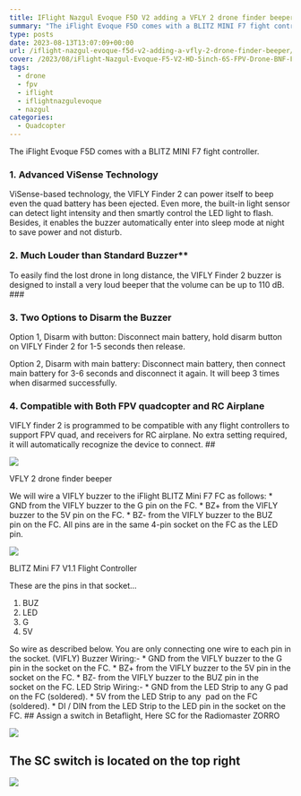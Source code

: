 ```yaml
---
title: IFlight Nazgul Evoque F5D V2 adding a VFLY 2 drone finder beeper
summary: "The iFlight Evoque F5D comes with a BLITZ MINI F7 fight controller."
type: posts
date: 2023-08-13T13:07:09+00:00
url: /iflight-nazgul-evoque-f5d-v2-adding-a-vfly-2-drone-finder-beeper/
cover: /2023/08/iFlight-Nazgul-Evoque-F5-V2-HD-5inch-6S-FPV-Drone-BNF-F5X-F5D-Squashed-X-or-e1691577482692.webp
tags:
  - drone
  - fpv
  - iflight
  - iflightnazgulevoque
  - nazgul
categories:
  - Quadcopter
---
```

The iFlight Evoque F5D comes with a BLITZ MINI F7 fight controller.

### 1. Advanced ViSense Technology

ViSense-based technology, the VIFLY Finder 2 can power itself to beep even the quad battery has been ejected. Even more, the built-in light sensor can detect light intensity and then smartly control the LED light to flash. Besides, it enables the buzzer automatically enter into sleep mode at night to save power and not disturb.
### 2. Much Louder than Standard Buzzer\*\*
 To easily find the lost drone in long distance, the VIFLY Finder 2 buzzer is designed to install a very loud beeper that the volume can be up to 110 dB. ###

 ### 3. Two Options to Disarm the Buzzer

Option 1, Disarm with button: Disconnect main battery, hold disarm button on VIFLY Finder 2 for 1-5 seconds then release.

Option 2, Disarm with main battery: Disconnect main battery, then connect main battery for 3-6 seconds and disconnect it again. It will beep 3 times when disarmed successfully.

### 4. Compatible with Both FPV quadcopter and RC Airplane
 VIFLY finder 2 is programmed to be compatible with any flight controllers to support FPV quad, and receivers for RC airplane. No extra setting required, it will automatically recognize the device to connect. ##

![](/2023/08/VIFLY-Finder-V2-FPV-Racing-Drone-Buzzer-300x174.webp)

VFLY 2 drone finder beeper

We will wire a VIFLY buzzer to the iFlight BLITZ Mini F7 FC as follows: \* GND from the VIFLY buzzer to the G pin on the FC. \* BZ+ from the VIFLY buzzer to the 5V pin on the FC. \* BZ- from the VIFLY buzzer to the BUZ pin on the FC. All pins are in the same 4-pin socket on the FC as the LED pin.

![](/2023/08/BLITZ-Mini-F7-V1.1-Flight-Controller.webp)

BLITZ Mini F7 V1.1 Flight Controller

These are the pins in that socket…

1.  BUZ
2.  LED
3.  G
4.  5V

So wire as described below. You are only connecting one wire to each pin in the socket. (VIFLY) Buzzer Wiring:- \* GND from the VIFLY buzzer to the G pin in the socket on the FC. \* BZ+ from the VIFLY buzzer to the 5V pin in the socket on the FC. \* BZ- from the VIFLY buzzer to the BUZ pin in the socket on the FC. LED Strip Wiring:- \* GND from the LED Strip to any G pad on the FC (soldered). \* 5V from the LED Strip to any  pad on the FC (soldered). \* DI / DIN from the LED Strip to the LED pin in the socket on the FC. ## Assign a switch in Betaflight, Here SC for the Radiomaster ZORRO

![](/2023/08/betaflight-beeper-nazgul-evoque-assign-switch-1024x76.webp)

## The SC switch is located on the top right

![](/2023/08/radiomaster-zorro-tx-layout-1024x592.webp)
